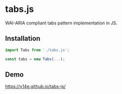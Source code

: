 # tabs.js
WAI-ARIA compliant tabs pattern implementation in JS.
## Installation
```js
import Tabs from './tabs.js';

const tabs = new Tabs(...);
```
## Demo
https://y14e.github.io/tabs-js/
